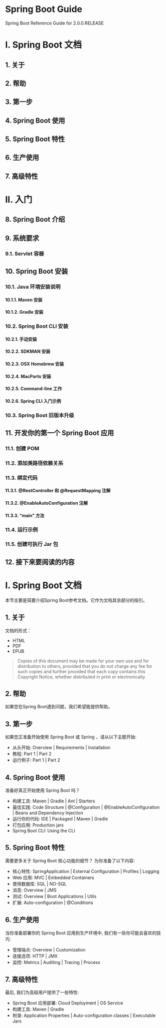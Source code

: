 # Spring Boot Guide

Spring Boot Reference Guide for 2.0.0.RELEASE


# I. Spring Boot 文档
## 1. 关于
## 2. 帮助
## 3. 第一步
## 4. Spring Boot 使用
## 5. Spring Boot 特性
## 6. 生产使用
## 7. 高级特性

# II. 入门
## 8. Spring Boot 介绍
## 9. 系统要求
### 9.1. Servlet 容器
## 10. Spring Boot 安装
### 10.1. Java 环境安装说明
#### 10.1.1. Maven 安装
#### 10.1.2. Gradle 安装
### 10.2. Spring Boot CLI 安装
#### 10.2.1. 手动安装
#### 10.2.2. SDKMAN 安装
#### 10.2.3. OSX Homebrew 安装
#### 10.2.4. MacPorts 安装
#### 10.2.5. Command-line 工作
#### 10.2.6. Spring CLI 入门示例
### 10.3. Spring Boot 旧版本升级
## 11. 开发你的第一个 Spring Boot 应用
### 11.1. 创建 POM
### 11.2. 添加类路径依赖关系
### 11.3. 绑定代码
#### 11.3.1. @RestController 和 @RequestMapping 注解
#### 11.3.2. @EnableAutoConfiguration 注解
#### 11.3.3. “main” 方法
### 11.4. 运行示例
### 11.5. 创建可执行 Jar 包
## 12. 接下来要阅读的内容



# I. Spring Boot 文档

本节主要是简要介绍Spring Boot参考文档。它作为文档其余部分的指引。

## 1. 关于

文档的形式：

* HTML
* PDF
* EPUB

>Copies of this document may be made for your own use and for distribution to others, provided that you do not charge any fee for such copies and further provided that each copy contains this Copyright Notice, whether distributed in print or electronically.

## 2. 帮助

如果您在Spring Boot遇到问题，我们希望能提供帮助。

## 3. 第一步

如果您正准备开始使用 Spring Boot 或 Spring ，请从以下主题开始:

* 从头开始: Overview | Requirements | Installation
* 教程: Part 1 | Part 2
* 运行例子: Part 1 | Part 2

## 4. Spring Boot 使用

准备好真正开始使用 Spring Boot 吗？

* 构建工具: Maven | Gradle | Ant | Starters
* 最佳实践: Code Structure | @Configuration | @EnableAutoConfiguration | Beans and Dependency Injection
* 运行你的代码: IDE | Packaged | Maven | Gradle
* 打包应用: Production jars
* Spring Boot CLI: Using the CLI

## 5. Spring Boot 特性

需要更多关于 Spring Boot 核心功能的细节？ 为你准备了以下内容:

* 核心特性: SpringApplication | External Configuration | Profiles | Logging
* Web 应用: MVC | Embedded Containers
* 使用数据库: SQL | NO-SQL
* 消息: Overview | JMS
* 测试: Overview | Boot Applications | Utils
* 扩展: Auto-configuration | @Conditions

## 6. 生产使用

当你准备部署你的 Spring Boot 应用到生产环境中, 我们有一些你可能会喜欢的技巧:

* 管理端点: Overview | Customization
* 连接选项: HTTP | JMX
* 监控: Metrics | Auditing | Tracing | Process

## 7. 高级特性

最后, 我们为高级用户提供了一些特性:

* Spring Boot 应用部署: Cloud Deployment | OS Service
* 构建工具: Maven | Gradle
* 附录: Application Properties | Auto-configuration classes | Executable Jars